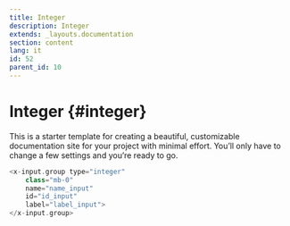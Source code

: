 ```yaml
---
title: Integer
description: Integer
extends: _layouts.documentation
section: content
lang: it
id: 52
parent_id: 10
---
```


# Integer {#integer}

This is a starter template for creating a beautiful, customizable documentation site for your project with minimal effort. You’ll only have to change a few settings and you’re ready to go.

```php
<x-input.group type="integer"
    class="mb-0"
    name="name_input"
    id="id_input"
    label="label_input">
</x-input.group>
```
